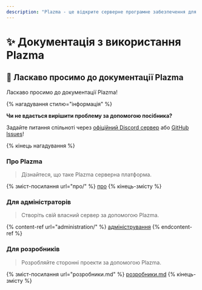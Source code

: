 ```yaml
---
description: "Plazma - це відкрите серверне програмне забезпечення для Minecraft: Java Edition з експериментальною оптимізацією на основі паперу та різними індивідуалізованими геймплейними механізмами."
---
```


# ✨ Документація з використання Plazma

## 👋 Ласкаво просимо до документації Plazma

Ласкаво просимо до документації Plazma!

{% нагадування стилю="інформація" %}

**Чи не вдається вирішити проблему за допомогою посібника?**

Задайте питання спільноті через [офіційний Discord сервер](https://discord.gg/MmfC52K8A8) або [GitHub Issues](https://github.com/PlazmaMC/PlazmaBukkit/issues)!

{% кінець нагадування %}

### Про Plazma

> Дізнайтеся, що таке Plazma серверна платформа.

{% зміст-посилання url="про/" %}
[про](про/)
{% кінець-змісту %}

### Для адміністраторів

> Створіть свій власний сервер за допомогою Plazma.

{% content-ref url="administration/" %}
[адміністрування](administration/)
{% endcontent-ref %}

### Для розробників

> Розробляйте сторонні проекти за допомогою Plazma.

{% зміст-посилання url="розробники.md" %}
[розробники.md](розробники.md)
{% кінець-змісту %}
